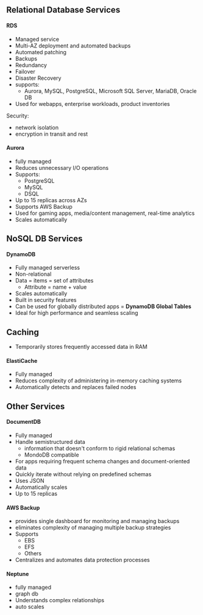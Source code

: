## Relational Database Services

#### RDS
- Managed service
- Multi-AZ deployment and automated backups
- Automated patching
- Backups
- Redundancy
- Failover
- Disaster Recovery
- supports:
	- Aurora, MySQL, PostgreSQL, Microsoft SQL Server, MariaDB, Oracle DB
- Used for webapps, enterprise workloads, product inventories

Security:
- network isolation
- encryption in transit and rest

#### Aurora
- fully managed
- Reduces unnecessary I/O operations
- Supports:
	- PostgreSQL
	- MySQL
	- DSQL
- Up to 15 replicas across AZs
- Supports AWS Backup
- Used for gaming apps, media/content management, real-time analytics
- Scales automatically


## NoSQL DB Services

#### DynamoDB
- Fully managed serverless
- Non-relational
- Data = items = set of attributes
	- Attribute = name + value
- Scales automatically
- Built in security features
- Can be used for globally distributed apps = **DynamoDB Global Tables**
- Ideal for high performance and seamless scaling

## Caching
- Temporarily stores frequently accessed data in RAM

#### ElastiCache
- Fully managed
- Reduces complexity of administering in-memory caching systems
- Automatically detects and replaces failed nodes

## Other Services

#### DocumentDB
- Fully managed
- Handle semistructured data
	- information that doesn't conform to rigid relational schemas
	- MondoDB compatible
- For apps requiring frequent schema changes and document-oriented data
- Quickly iterate without relying on predefined schemas
- Uses JSON
- Automatically scales
- Up to 15 replicas

#### AWS Backup
- provides single dashboard for monitoring and managing backups
- eliminates complexity of managing multiple backup strategies
- Supports
	- EBS
	- EFS
	- Others
- Centralizes and automates data protection processes

#### Neptune
- fully managed
- graph db
- Understands complex relationships
- auto scales